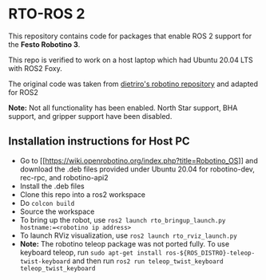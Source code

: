 # RTO-ROS 2

This repository contains code for packages that enable ROS 2 support for the **Festo Robotino 3**.

This repo is verified to work on a host laptop which had Ubuntu 20.04 LTS with ROS2 Foxy.

The original code was taken from [dietriro's robotino repository](https://github.com/dietriro/rto_core) and adapted for ROS2

**Note:** Not all functionality has been enabled. North Star support, BHA support, and gripper support have been disabled.

## Installation instructions for Host PC
- Go to [[https://wiki.openrobotino.org/index.php?title=Robotino_OS]] and download the .deb files provided under Ubuntu 20.04 for robotino-dev, rec-rpc, and robotino-api2
- Install the .deb files
- Clone this repo into a ros2 workspace
- Do `colcon build`
- Source the workspace
- To bring up the robot, use `ros2 launch rto_bringup_launch.py hostname:=<robotino ip address>`
- To launch RViz visualization, use `ros2 launch rto_rviz_launch.py`
- **Note:** The robotino teleop package was not ported fully. To use keyboard teleop, run `sudo apt-get install ros-${ROS_DISTRO}-teleop-twist-keyboard` and then run `ros2 run teleop_twist_keyboard teleop_twist_keyboard`